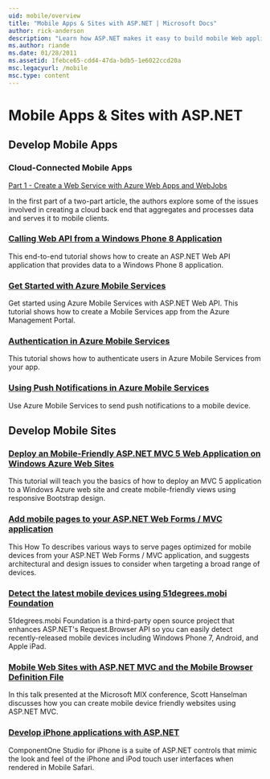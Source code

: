 ```yaml
---
uid: mobile/overview
title: "Mobile Apps & Sites with ASP.NET | Microsoft Docs"
author: rick-anderson
description: "Learn how ASP.NET makes it easy to build mobile Web applications"
ms.author: riande
ms.date: 01/28/2011
ms.assetid: 1febce65-cdd4-47da-bdb5-1e6022ccd20a
msc.legacyurl: /mobile
msc.type: content
---
```

# Mobile Apps & Sites with ASP.NET

## Develop Mobile Apps

### Cloud-Connected Mobile Apps

[Part 1 - Create a Web Service with Azure Web Apps and WebJobs](https://msdn.microsoft.com/magazine/mt185572)

In the first part of a two-part article, the authors explore some of the issues involved in creating a cloud back end that aggregates and processes data and serves it to mobile clients.

### [Calling Web API from a Windows Phone 8 Application](../web-api/overview/mobile-clients/calling-web-api-from-a-windows-phone-8-application.md)

This end-to-end tutorial shows how to create an ASP.NET Web API application that provides data to a Windows Phone 8 application.

### [Get Started with Azure Mobile Services](https://github.com/Huachao/azure-content/blob/master/articles/mobile-services/mobile-services-dotnet-backend-windows-store-dotnet-get-started.md)

Get started using Azure Mobile Services with ASP.NET Web API. This tutorial shows how to create a Mobile Services app from the Azure Management Portal.

### [Authentication in Azure Mobile Services](https://github.com/Huachao/azure-content/blob/master/articles/mobile-services/mobile-services-dotnet-backend-windows-universal-dotnet-get-started-users.md)

This tutorial shows how to authenticate users in Azure Mobile Services from your app.

### [Using Push Notifications in Azure Mobile Services](https://github.com/Huachao/azure-content/blob/master/articles/mobile-services/mobile-services-dotnet-backend-windows-universal-dotnet-get-started-push.md)

Use Azure Mobile Services to send push notifications to a mobile device.

## Develop Mobile Sites

### [Deploy an Mobile-Friendly ASP.NET MVC 5 Web Application on Windows Azure Web Sites](/azure/app-service-web/web-sites-dotnet-deploy-aspnet-mvc-mobile-app)

This tutorial will teach you the basics of how to deploy an MVC 5 application to a Windows Azure web site and create mobile-friendly views using responsive Bootstrap design.

### [Add mobile pages to your ASP.NET Web Forms / MVC application](../whitepapers/add-mobile-pages-to-your-aspnet-web-forms-mvc-application.md)

This How To describes various ways to serve pages optimized for mobile devices from your ASP.NET Web Forms / MVC application, and suggests architectural and design issues to consider when targeting a broad range of devices.

### [Detect the latest mobile devices using 51degrees.mobi Foundation](https://github.com/51Degrees/dotNET-Device-Detection)

51degrees.mobi Foundation is a third-party open source project that enhances ASP.NET's Request.Browser API so you can easily detect recently-released mobile devices including Windows Phone 7, Android, and Apple iPad.

### [Mobile Web Sites with ASP.NET MVC and the Mobile Browser Definition File](http://www.hanselman.com/blog/MixMobileWebSitesWithASPNETMVCAndTheMobileBrowserDefinitionFile.aspx)

In this talk presented at the Microsoft MIX conference, Scott Hanselman discusses how you can create mobile device friendly websites using ASP.NET MVC.

### [Develop iPhone applications with ASP.NET](https://www.componentsource.com/product/componentone-studio-for-iphone)

ComponentOne Studio for iPhone is a suite of ASP.NET controls that mimic the look and feel of the iPhone and iPod touch user interfaces when rendered in Mobile Safari.
